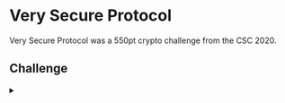 <H1>Very Secure Protocol</H1>
<p></p>
Very Secure Protocol was a 550pt crypto challenge from the CSC 2020.
<p></p>
<H2>Challenge</H2>
<details>
    <summary></summary>
<p></p>
We have detected a C2 payload on one of our servers! The Networks team
have extracted its communications from their traffic logs, and Operations have dumped
the payload code from the running process before killing it. Find out what the actors
have exfiltrated!
<p></p>
Challenge File: <a href="https://drive.google.com/file/d/1bT6G-X56Uypfs7OqtuLIKfk3q_zWRPrA/view?usp=sharing" rel="nofollow">Google Drive</a>
<p></p>
<details>
    <summary>Walkthrough</summary>
<p></p>

</details>
</details>